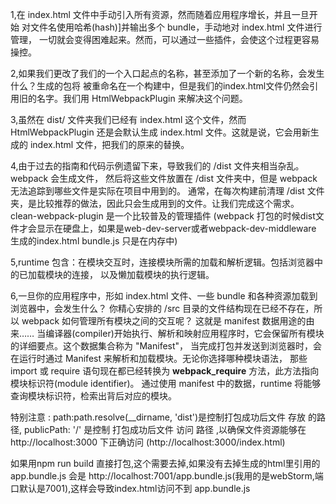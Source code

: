 1,在 index.html 文件中手动引入所有资源，然而随着应用程序增长，并且一旦开始
对文件名使用哈希(hash)]并输出多个 bundle，手动地对 index.html 文件进行管理，
一切就会变得困难起来。然而，可以通过一些插件，会使这个过程更容易操控。



2,如果我们更改了我们的一个入口起点的名称，甚至添加了一个新的名称，会发生什么？生成的包将
被重命名在一个构建中，但是我们的index.html文件仍然会引用旧的名字。我们用 HtmlWebpackPlugin
来解决这个问题。


3,虽然在 dist/ 文件夹我们已经有 index.html 这个文件，然而 HtmlWebpackPlugin
还是会默认生成 index.html 文件。这就是说，它会用新生成的 index.html 文件，把我们的原来的替换。



4,由于过去的指南和代码示例遗留下来，导致我们的 /dist 文件夹相当杂乱。webpack 会生成文件，
然后将这些文件放置在 /dist 文件夹中，但是 webpack 无法追踪到哪些文件是实际在项目中用到的。
通常，在每次构建前清理 /dist 文件夹，是比较推荐的做法，因此只会生成用到的文件。让我们完成这个需求。
clean-webpack-plugin 是一个比较普及的管理插件
(webpack 打包的时候dist文件才会显示在硬盘上，如果是web-dev-server或者webpack-dev-middleware
生成的index.html bundle.js 只是在内存中)



5,runtime 包含：在模块交互时，连接模块所需的加载和解析逻辑。包括浏览器中的已加载模块的连接，
以及懒加载模块的执行逻辑。


6,一旦你的应用程序中，形如 index.html 文件、一些 bundle 和各种资源加载到浏览器中，会发生什么？
你精心安排的 /src 目录的文件结构现在已经不存在，所以 webpack 如何管理所有模块之间的交互呢？
这就是 manifest 数据用途的由来……
当编译器(compiler)开始执行、解析和映射应用程序时，它会保留所有模块的详细要点。这个数据集合称为 "Manifest"，
当完成打包并发送到浏览器时，会在运行时通过 Manifest 来解析和加载模块。无论你选择哪种模块语法，
那些 import 或 require 语句现在都已经转换为 __webpack_require__ 方法，此方法指向模块标识符(module identifier)。
通过使用 manifest 中的数据，runtime 将能够查询模块标识符，检索出背后对应的模块。



特别注意 : path:path.resolve(__dirname, 'dist')是控制打包成功后文件   存放   的路径, publicPath: '/' 是控制
打包成功后文件  访问   路径 ,以确保文件资源能够在 http://localhost:3000 下正确访问 (http://localhost:3000/index.html)

如果用npm run build 直接打包,这个需要去掉,如果没有去掉生成的html里引用的app.bundle.js
会是 http://localhost:7001/app.bundle.js(我用的是webStorm,端口默认是7001),这样会导致index.html访问不到 app.bundle.js